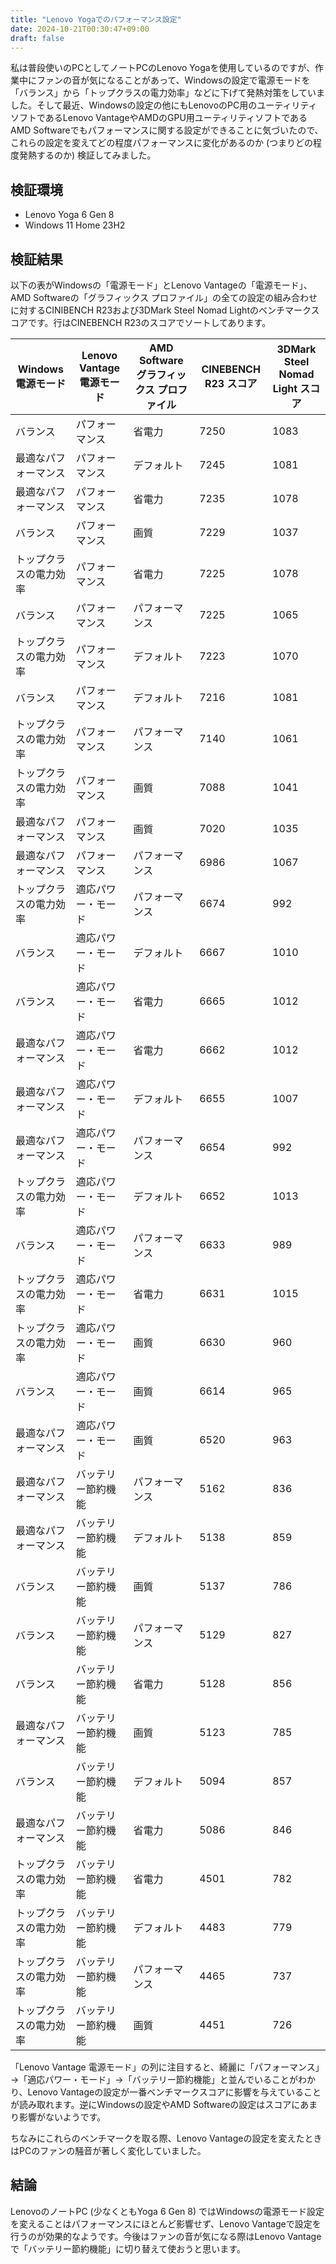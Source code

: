 ```yaml
---
title: "Lenovo Yogaでのパフォーマンス設定"
date: 2024-10-21T00:30:47+09:00
draft: false
---
```


私は普段使いのPCとしてノートPCのLenovo Yogaを使用しているのですが、作業中にファンの音が気になることがあって、Windowsの設定で電源モードを「バランス」から「トップクラスの電力効率」などに下げて発熱対策をしていました。そして最近、Windowsの設定の他にもLenovoのPC用のユーティリティソフトであるLenovo VantageやAMDのGPU用ユーティリティソフトであるAMD Softwareでもパフォーマンスに関する設定ができることに気づいたので、これらの設定を変えてどの程度パフォーマンスに変化があるのか (つまりどの程度発熱するのか) 検証してみました。

<!--more-->

## 検証環境

- Lenovo Yoga 6 Gen 8
- Windows 11 Home 23H2

## 検証結果

以下の表がWindowsの「電源モード」とLenovo Vantageの「電源モード」、AMD Softwareの「グラフィックス プロファイル」の全ての設定の組み合わせに対するCINIBENCH R23および3DMark Steel Nomad Lightのベンチマークスコアです。行はCINEBENCH R23のスコアでソートしてあります。

|Windows 電源モード|Lenovo Vantage 電源モード|AMD Software グラフィックス プロファイル|CINEBENCH R23 スコア|3DMark Steel Nomad Light スコア|
|---|---|---|---|---|
|バランス|パフォーマンス|省電力|7250|1083|
|最適なパフォーマンス|パフォーマンス|デフォルト|7245|1081|
|最適なパフォーマンス|パフォーマンス|省電力|7235|1078|
|バランス|パフォーマンス|画質|7229|1037|
|トップクラスの電力効率|パフォーマンス|省電力|7225|1078|
|バランス|パフォーマンス|パフォーマンス|7225|1065|
|トップクラスの電力効率|パフォーマンス|デフォルト|7223|1070|
|バランス|パフォーマンス|デフォルト|7216|1081|
|トップクラスの電力効率|パフォーマンス|パフォーマンス|7140|1061|
|トップクラスの電力効率|パフォーマンス|画質|7088|1041|
|最適なパフォーマンス|パフォーマンス|画質|7020|1035|
|最適なパフォーマンス|パフォーマンス|パフォーマンス|6986|1067|
|トップクラスの電力効率|適応パワー・モード|パフォーマンス|6674|992|
|バランス|適応パワー・モード|デフォルト|6667|1010|
|バランス|適応パワー・モード|省電力|6665|1012|
|最適なパフォーマンス|適応パワー・モード|省電力|6662|1012|
|最適なパフォーマンス|適応パワー・モード|デフォルト|6655|1007|
|最適なパフォーマンス|適応パワー・モード|パフォーマンス|6654|992|
|トップクラスの電力効率|適応パワー・モード|デフォルト|6652|1013|
|バランス|適応パワー・モード|パフォーマンス|6633|989|
|トップクラスの電力効率|適応パワー・モード|省電力|6631|1015|
|トップクラスの電力効率|適応パワー・モード|画質|6630|960|
|バランス|適応パワー・モード|画質|6614|965|
|最適なパフォーマンス|適応パワー・モード|画質|6520|963|
|最適なパフォーマンス|バッテリー節約機能|パフォーマンス|5162|836|
|最適なパフォーマンス|バッテリー節約機能|デフォルト|5138|859|
|バランス|バッテリー節約機能|画質|5137|786|
|バランス|バッテリー節約機能|パフォーマンス|5129|827|
|バランス|バッテリー節約機能|省電力|5128|856|
|最適なパフォーマンス|バッテリー節約機能|画質|5123|785|
|バランス|バッテリー節約機能|デフォルト|5094|857|
|最適なパフォーマンス|バッテリー節約機能|省電力|5086|846|
|トップクラスの電力効率|バッテリー節約機能|省電力|4501|782|
|トップクラスの電力効率|バッテリー節約機能|デフォルト|4483|779|
|トップクラスの電力効率|バッテリー節約機能|パフォーマンス|4465|737|
|トップクラスの電力効率|バッテリー節約機能|画質|4451|726|

「Lenovo Vantage 電源モード」の列に注目すると、綺麗に「パフォーマンス」→「適応パワー・モード」→「バッテリー節約機能」と並んでいることがわかり、Lenovo Vantageの設定が一番ベンチマークスコアに影響を与えていることが読み取れます。逆にWindowsの設定やAMD Softwareの設定はスコアにあまり影響がないようです。

ちなみにこれらのベンチマークを取る際、Lenovo Vantageの設定を変えたときはPCのファンの騒音が著しく変化していました。

## 結論

LenovoのノートPC (少なくともYoga 6 Gen 8) ではWindowsの電源モード設定を変えることはパフォーマンスにほとんど影響せず、Lenovo Vantageで設定を行うのが効果的なようです。今後はファンの音が気になる際はLenovo Vantageで「バッテリー節約機能」に切り替えて使おうと思います。
